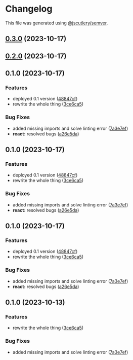 # Changelog

This file was generated using [@jscutlery/semver](https://github.com/jscutlery/semver).

## [0.3.0](https://github.com/rhinobase/fiber/compare/core-0.2.0...core-0.3.0) (2023-10-17)

## [0.2.0](https://github.com/rhinobase/fiber/compare/core-0.1.0...core-0.2.0) (2023-10-17)

## 0.1.0 (2023-10-17)

### Features

- deployed 0.1 version ([48847cf](https://github.com/rhinobase/fiber/commit/48847cf271c5d9a09cafc43c78f67ea13b1b56aa))
- rewrite the whole thing ([3ce6ca5](https://github.com/rhinobase/fiber/commit/3ce6ca51fd2530b28d93923f441fade02768d290))

### Bug Fixes

- added missing imports and solve linting error ([7a3e7ef](https://github.com/rhinobase/fiber/commit/7a3e7ef7d0aff51d9cb2e4352948f00b60ff3383))
- **react:** resolved bugs ([a26e5da](https://github.com/rhinobase/fiber/commit/a26e5da12cde368f17b99ddbfacdea5a90147367))

## 0.1.0 (2023-10-17)

### Features

- deployed 0.1 version ([48847cf](https://github.com/rhinobase/fiber/commit/48847cf271c5d9a09cafc43c78f67ea13b1b56aa))
- rewrite the whole thing ([3ce6ca5](https://github.com/rhinobase/fiber/commit/3ce6ca51fd2530b28d93923f441fade02768d290))

### Bug Fixes

- added missing imports and solve linting error ([7a3e7ef](https://github.com/rhinobase/fiber/commit/7a3e7ef7d0aff51d9cb2e4352948f00b60ff3383))
- **react:** resolved bugs ([a26e5da](https://github.com/rhinobase/fiber/commit/a26e5da12cde368f17b99ddbfacdea5a90147367))

## 0.1.0 (2023-10-17)

### Features

- deployed 0.1 version ([48847cf](https://github.com/rhinobase/fiber/commit/48847cf271c5d9a09cafc43c78f67ea13b1b56aa))
- rewrite the whole thing ([3ce6ca5](https://github.com/rhinobase/fiber/commit/3ce6ca51fd2530b28d93923f441fade02768d290))

### Bug Fixes

- added missing imports and solve linting error ([7a3e7ef](https://github.com/rhinobase/fiber/commit/7a3e7ef7d0aff51d9cb2e4352948f00b60ff3383))
- **react:** resolved bugs ([a26e5da](https://github.com/rhinobase/fiber/commit/a26e5da12cde368f17b99ddbfacdea5a90147367))

## 0.1.0 (2023-10-13)

### Features

- rewrite the whole thing ([3ce6ca5](https://github.com/rhinobase/fibr/commit/3ce6ca51fd2530b28d93923f441fade02768d290))

### Bug Fixes

- added missing imports and solve linting error ([7a3e7ef](https://github.com/rhinobase/fibr/commit/7a3e7ef7d0aff51d9cb2e4352948f00b60ff3383))
